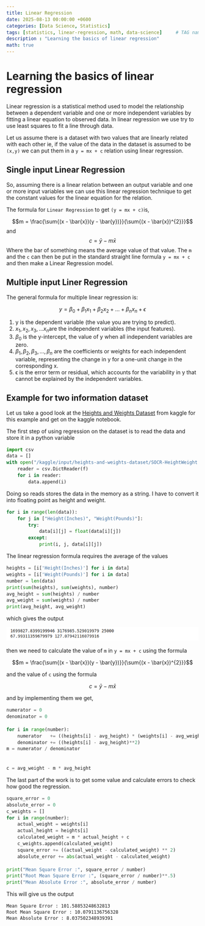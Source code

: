 ```yaml
---
title: Linear Regression
date: 2025-08-13 00:00:00 +0600
categories: [Data Science, Statistics]
tags: [statistics, linear-regression, math, data-science]     # TAG names should always be lowercase
description : "Learning the basics of linear regression"
math: true
---
```

# Learning the basics of linear regression
Linear regression is a statistical method used to model the relationship between a dependent variable and one or more independent variables by fitting a linear equation to observed data. In linear regression we use try to use least squares to fit a line through data. 

Let us assume there is a dataset with two values that are linearly related with each other ie, if the value of the data in the dataset is assumed to be `(x,y)` we can put them in a `y = mx + c` relation using linear regression.
## Single input Linear Regression
So, assuming there is a linear relation between an output variable and one or more input variables we can use this linear regression technique to get the constant values for the linear equation for the relation.

The formula for `Linear Regression` to get `(y = mx + c)`is,

$$m = \frac{\sum{(x - \bar{x})(y - \bar{y})}}{\sum{(x - \bar{x})^{2}}}$$
and
$$c = \bar{y} - m\bar{x}$$
Where the bar of something means the average value of that value. The `m` and the `c` can then be put in the standard straight line formula `y = mx + c` and then make a Linear Regression model.
## Multiple input Liner Regression
The general formula for multiple linear regression is:

$$y = \beta_0 + \beta_1x_1 + \beta_2x_2 + ... + \beta_nx_n + \epsilon$$

1. y is the dependent variable (the value you are trying to predict).
2. $x_1, x_2, x_3, ... x_n$ ​are the independent variables (the input features).
3. $\beta_0$ is the y-intercept, the value of y when all independent variables are zero.
4. $\beta_1, \beta_2, \beta_3, ..., \beta_n$ are the coefficients or weights for each independent variable, representing the change in y for a one-unit change in the corresponding x.
5. ϵ is the error term or residual, which accounts for the variability in y that cannot be explained by the independent variables.
## Example for two information dataset
Let us take a good look at the [Heights and Weights Dataset](https://www.kaggle.com/datasets/burnoutminer/heights-and-weights-dataset/data) from kaggle for this example and get on the kaggle notebook. 

The first step of using regression on the dataset is to read the data and store it in a python variable
```py
import csv
data = []
with open("/kaggle/input/heights-and-weights-dataset/SOCR-HeightWeight.csv", "r", encoding='utf-8') as f:
    reader = csv.DictReader(f)
    for i in reader:
        data.append(i)
```
Doing so reads stores the data in the memory as a string. I have to convert it into floating point as height and weight. 
```py
for i in range(len(data)):
    for j in ["Height(Inches)", "Weight(Pounds)"]:
        try:
            data[i][j] = float(data[i][j])
        except:
            print(i, j, data[i][j])
```
The linear regression formula requires the average of the values
```py
heights = [i['Height(Inches)'] for i in data]
weights = [i['Weight(Pounds)'] for i in data]
number = len(data)
print(sum(heights), sum(weights), number)
avg_height = sum(heights) / number
avg_weight = sum(weights) / number
print(avg_height, avg_weight)
```
which gives the output 

![Value of the output](/assets/images/linear-regression-1.png)

then we need to calculate the value of `m` in `y = mx + c` using the formula

$$m = \frac{\sum{(x - \bar{x})(y - \bar{y})}}{\sum{(x - \bar{x})^{2}}}$$

and the value of `c` using the formula

$$c = \bar{y} - m\bar{x}$$

and by implementing them we get,
```py
numerator = 0
denominator = 0

for i in range(number):
    numerator   += ((heights[i] - avg_height) * (weights[i] - avg_weight))
    denominator += ((heights[i] - avg_height)**2)
m = numerator / denominator


c = avg_weight - m * avg_height
```

The last part of the work is to get some value and calculate errors to check how good the regression.
```py
square_error = 0
absolute_error = 0
c_weights = []
for i in range(number):
    actual_weight = weights[i]
    actual_height = heights[i]
    calculated_weight = m * actual_height + c
    c_weights.append(calculated_weight)
    square_error += ((actual_weight - calculated_weight) ** 2)
    absolute_error += abs(actual_weight - calculated_weight)

print("Mean Square Error :", square_error / number)
print("Root Mean Square Error :", (square_error / number)**.5)
print("Mean Absolute Error :", absolute_error / number)
```

This will give us the output 
```text
Mean Square Error : 101.58853248632813
Root Mean Square Error : 10.0791136756328
Mean Absolute Error : 8.037502348939391
```
